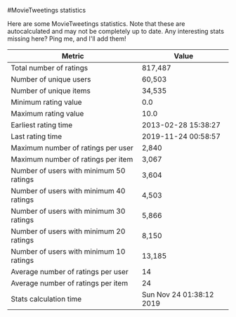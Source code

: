 #MovieTweetings statistics

Here are some MovieTweetings statistics. Note that these are autocalculated and may not be completely up to date. Any interesting stats missing here? Ping me, and I'll add them!

Metric | Value
--- | ---
Total number of ratings                 | 817,487
Number of unique users                  | 60,503
Number of unique items                  | 34,535
Minimum rating value                    | 0.0
Maximum rating value                    | 10.0
Earliest rating time                    | 2013-02-28 15:38:27
Last rating time                        | 2019-11-24 00:58:57
Maximum number of ratings per user      | 2,840
Maximum number of ratings per item      | 3,067
Number of users with minimum 50 ratings | 3,604
Number of users with minimum 40 ratings | 4,503
Number of users with minimum 30 ratings | 5,866
Number of users with minimum 20 ratings | 8,150
Number of users with minimum 10 ratings | 13,185
Average number of ratings per user      | 14
Average number of ratings per item      | 24
Stats calculation time                  | Sun Nov 24 01:38:12 2019

